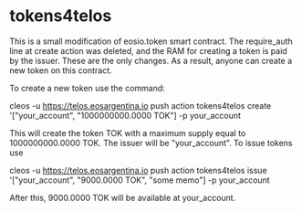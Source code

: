 # tokens4telos
This is a small modification of eosio.token smart contract.
The require_auth line at create action was deleted, and the RAM for creating a token
is paid by the issuer. These are the only changes. As a result, anyone can create a new token on this contract.


To create a new token use the command:

cleos -u https://telos.eosargentina.io push action tokens4telos create '["your_account", "1000000000.0000 TOK"] -p your_account

This will create the token TOK with a maximum supply equal to 1000000000.0000 TOK.
The issuer will be "your_account". To issue tokens use

cleos -u https://telos.eosargentina.io push action tokens4telos issue '["your_account", "9000.0000 TOK", "some memo"] -p your_account

After this, 9000.0000 TOK will be available at your_account.
